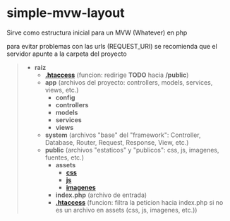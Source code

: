 # simple-mvw-layout

Sirve como estructura inicial para un MVW (Whatever) en php

para evitar problemas con las urls (REQUEST_URI) se recomienda que el servidor apunte a la carpeta del proyecto

> * **raiz**
>   * **[.htaccess](.htaccess)** (funcion: redirige **TODO** hacia **/public**)
>   * **app** (archivos del proyecto: controllers, models, services, views, etc.)
>     * **config**
>     * **controllers**
>     * **models**
>     * **services**
>     * **views**
>   * **system** (archivos "base" del "framework": Controller, Database, Router, Request, Response, View, etc.)
>   * **public** (archivos "estaticos" y "publicos": css, js, imagenes, fuentes, etc.)
>     * **assets**
>       * **[css](public/assets/css/readme.txt)**
>       * **[js](public/assets/js/readme.txt)**
>       * **[imagenes](public/assets/imagenes/readme.txt)**
>     * **index.php** (archivo de entrada)
>     * **[.htaccess](public/.htaccess)** (funcion: filtra la peticion hacia index.php si no es un archivo en assets (css, js, imagenes, etc.))
